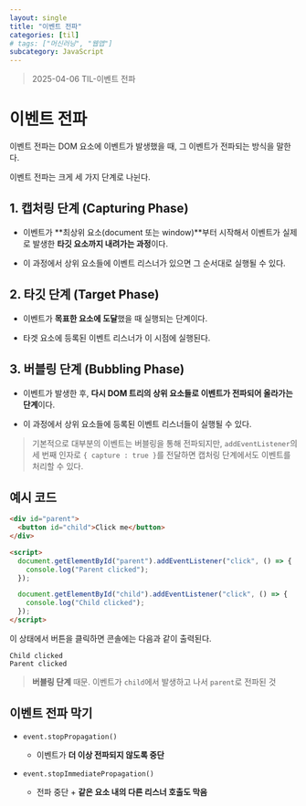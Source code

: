 ```yaml
---
layout: single
title: "이벤트 전파"
categories: [til]
# tags: ["머신러닝", "웹앱"]
subcategory: JavaScript
---
```


> 2025-04-06 TIL-이벤트 전파

# 이벤트 전파

이벤트 전파는 DOM 요소에 이벤트가 발생했을 때, 그 이벤트가 전파되는 방식을 말한다.

이벤트 전파는 크게 세 가지 단계로 나뉜다.

## 1. 캡처링 단계 (Capturing Phase)

- 이벤트가 **최상위 요소(document 또는 window)**부터 시작해서 이벤트가 실제로 발생한 **타깃 요소까지 내려가는 과정**이다.

- 이 과정에서 상위 요소들에 이벤트 리스너가 있으면 그 순서대로 실행될 수 있다.

## 2. 타깃 단계 (Target Phase)

- 이벤트가 **목표한 요소에 도달**했을 때 실행되는 단계이다.

- 타겟 요소에 등록된 이벤트 리스너가 이 시점에 실행된다.

## 3. 버블링 단계 (Bubbling Phase)

- 이벤트가 발생한 후, **다시 DOM 트리의 상위 요소들로 이벤트가 전파되어 올라가는 단계**이다.

- 이 과정에서 상위 요소들에 등록된 이벤트 리스너들이 실행될 수 있다.

> 기본적으로 대부분의 이벤트는 버블링을 통해 전파되지만, `addEventListener`의 세 번째 인자로 `{ capture : true }`를 전달하면 캡처링 단계에서도 이벤트를 처리할 수 있다.

## 예시 코드

```html
<div id="parent">
  <button id="child">Click me</button>
</div>

<script>
  document.getElementById("parent").addEventListener("click", () => {
    console.log("Parent clicked");
  });

  document.getElementById("child").addEventListener("click", () => {
    console.log("Child clicked");
  });
</script>
```

이 상태에서 버튼을 클릭하면 콘솔에는 다음과 같이 출력된다.

```nginx
Child clicked
Parent clicked
```

> **버블링 단계** 때문. 이벤트가 `child`에서 발생하고 나서 `parent`로 전파된 것

## 이벤트 전파 막기

- `event.stopPropagation()`

  - 이벤트가 **더 이상 전파되지 않도록 중단**

- `event.stopImmediatePropagation()`

  - 전파 중단 + **같은 요소 내의 다른 리스너 호출도 막음**

